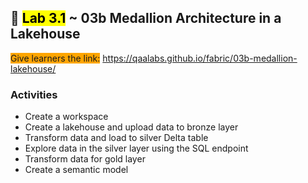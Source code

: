 ## 🧪 <mark>Lab 3.1</mark> ~ 03b Medallion Architecture in a Lakehouse

<span style="background-color: orange;">Give learners the link:</span> https://qaalabs.github.io/fabric/03b-medallion-lakehouse/

### Activities

- Create a workspace
- Create a lakehouse and upload data to bronze layer
- Transform data and load to silver Delta table
- Explore data in the silver layer using the SQL endpoint
- Transform data for gold layer
- Create a semantic model
